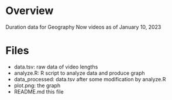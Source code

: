 # Overview

Duration data for Geography Now videos as of January 10, 2023

# Files

* data.tsv: raw data of video lengths
* analyze.R: R script to analyze data and produce graph
* data_processed: data.tsv after some modification by analyze.R
* plot.png: the graph
* README.md this file

